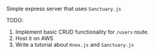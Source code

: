 Simple express server that uses `Sanctuary.js`

TODO:

  1. Implement basic CRUD functionality for `/users` route.
  2. Host it on AWS
  3. Write a tutorial about `Knex.js` and `Sanctuary.js`
